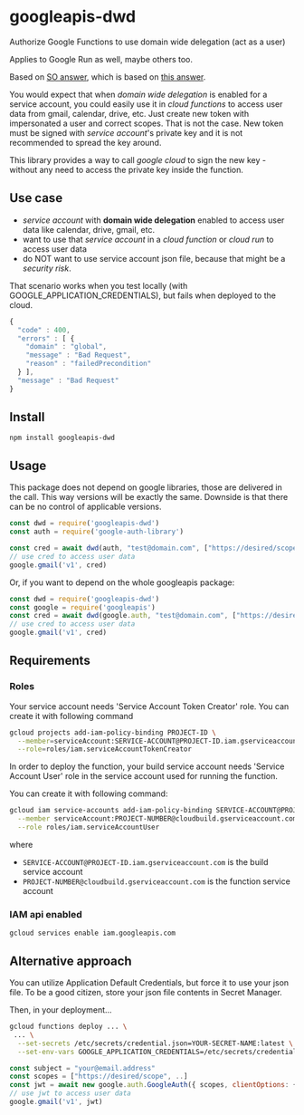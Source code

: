 # googleapis-dwd

Authorize Google Functions to use domain wide delegation (act as a user)

Applies to Google Run as well, maybe others too.

Based on [SO answer](https://stackoverflow.com/a/60506185), which is based on [this answer](https://stackoverflow.com/a/57092533).

You would expect that when _domain wide delegation_ is enabled for a service account,
you could easily use it in _cloud functions_ to access user data from gmail, calendar, drive, etc.
Just create new token with impersonated a user and correct scopes.
That is not the case. New token must be signed with _service account_'s private key
and it is not recommended to spread the key around.

This library provides a way to call _google cloud_ to sign the new key - without 
any need to access the private key inside the function.

## Use case

- _service account_ with **domain wide delegation** enabled to access user data like calendar, drive, gmail, etc.
- want to use that _service account_ in a _cloud function_ or _cloud run_ to access user data
- do NOT want to use service account json file, because that might be a *security risk*.

That scenario works when you test locally (with GOOGLE_APPLICATION_CREDENTIALS), but fails when deployed to the cloud.

```javascript
{
  "code" : 400,
  "errors" : [ {
    "domain" : "global",
    "message" : "Bad Request",
    "reason" : "failedPrecondition"
  } ],
  "message" : "Bad Request"
}
```


## Install

`npm install googleapis-dwd`

## Usage

This package does not depend on google libraries, those are delivered in the call. 
This way versions will be exactly the same. 
Downside is that there can be no control of applicable versions.

```javascript
const dwd = require('googleapis-dwd')
const auth = require('google-auth-library')

const cred = await dwd(auth, "test@domain.com", ["https://desired/scope"])
// use cred to access user data
google.gmail('v1', cred)
```

Or, if you want to depend on the whole googleapis package:

```javascript
const dwd = require('googleapis-dwd')
const google = require('googleapis')
const cred = await dwd(google.auth, "test@domain.com", ["https://desired/scope"])
// use cred to access user data
google.gmail('v1', cred)
```


## Requirements

### Roles 

Your service account needs 'Service Account Token Creator' role. You can create it with following command

```bash
gcloud projects add-iam-policy-binding PROJECT-ID \
  --member=serviceAccount:SERVICE-ACCOUNT@PROJECT-ID.iam.gserviceaccount.com \
  --role=roles/iam.serviceAccountTokenCreator
```

In order to deploy the function, your build service account needs 'Service Account User' role in the service account used for running the function.

You can create it with following command:

```bash
gcloud iam service-accounts add-iam-policy-binding SERVICE-ACCOUNT@PROJECT-ID.iam.gserviceaccount.com \
  --member serviceAccount:PROJECT-NUMBER@cloudbuild.gserviceaccount.com \
  --role roles/iam.serviceAccountUser
```

where
- `SERVICE-ACCOUNT@PROJECT-ID.iam.gserviceaccount.com` is the build service account
- `PROJECT-NUMBER@cloudbuild.gserviceaccount.com` is the function service account

### IAM api enabled

`gcloud services enable iam.googleapis.com`


## Alternative approach

You can utilize Application Default Credentials, but force it to use your json file.
To be a good citizen, store your json file contents in Secret Manager.

Then, in your deployment...

```bash
gcloud functions deploy ... \
 ... \
  --set-secrets /etc/secrets/credential.json=YOUR-SECRET-NAME:latest \
  --set-env-vars GOOGLE_APPLICATION_CREDENTIALS=/etc/secrets/credential.json
```

```javascript
const subject = "your@email.address"
const scopes = ["https://desired/scope", ..]
const jwt = await new google.auth.GoogleAuth({ scopes, clientOptions: { subject } })
// use jwt to access user data
google.gmail('v1', jwt)
```
